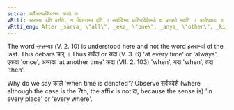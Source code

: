 ```yaml
---
sutra: सर्वैकान्यकिंयत्तदः काले दा
vRtti: सप्तम्या इति वर्त्तते, न त्वितराभ्य इति । सर्वादिभ्यः प्रातिपदिकेभ्यो दा प्रत्ययो भवति । त्रलोपवादः ॥
vRtti_eng: After _sarva_ \"all\", _eka_ \"one\", _anya_ \"other\", _kim_ \"what\", _yad_ \"which\", and _tad_ \"that\", when time is denoted, comes the affix दा, the words being in the locative case.
---
```

The word सप्तम्याः (V. 2. 10) is understood here and not the word इतराभ्यां of the last. This debars त्रल् ॥ Thus सर्वदा or सदा (V. 3. 6) 'at every time' or 'always', एकदा 'once', अन्यदा 'at another time' कदा (VII. 2. 103) 'when', यदा 'when', तदा 'then'.

Why do we say काले 'when time is denoted'? Observe सर्वत्रदेशे (where although the case is the 7th, the affix is not दा, because the sense is) 'in every place' or 'every where'.
